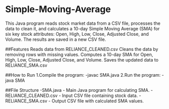 ﻿# Simple-Moving-Average
This Java program reads stock market data from a CSV file, processes the data to clean it, and calculates a 10-day Simple Moving Average (SMA) for six key stock attributes: Open, High, Low, Close, Adjusted Close, and Volume. The results are saved in a new CSV file.

##Features
Reads data from RELIANCE_CLEANED.csv
Cleans the data by removing rows with missing values.
Computes a 10-day SMA for Open, High, Low, Close, Adjusted Close, and Volume.
Saves the updated data to RELIANCE_SMA.csv

##How to Run
1.Compile the program:
 -javac SMA.java
2.Run the program: 
 -java SMA

##File Structure
-SMA.java - Main Java program for calculating SMA.
-RELIANCE_CLEANED.csv - Input CSV file containing stock data.
-RELIANCE_SMA.csv - Output CSV file with calculated SMA values.
 

 
 
